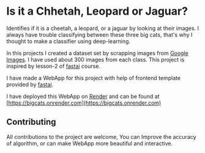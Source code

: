 # Is it a Chhetah, Leopard or Jaguar?

Identifies if it is a cheetah, a leopard, or a jaguar by looking at their images. I always have trouble classifying between these three big cats, that's why I thought to make a classifier using deep-learning.

In this projects I created a dataset set by scrapping images from [Google Images](https://images.google.com). I have used about 300 images from each class. This project is inspired by lesson-2 of [fastai](http://course.fastai.com) course.

I have made a WebApp for this project with help of frontend template provided by [fastai](https://github.com/render-examples/fastai-v3).

I have deployed this WebApp on [Render](https://render.com) and can be found at [https://bigcats.onrender.com](https://bigcats.onrender.com)


## Contributing
All contributions to the project are welcome, You can Improve the accuracy of algorithm, or can make WebApp more beautiful and interactive.